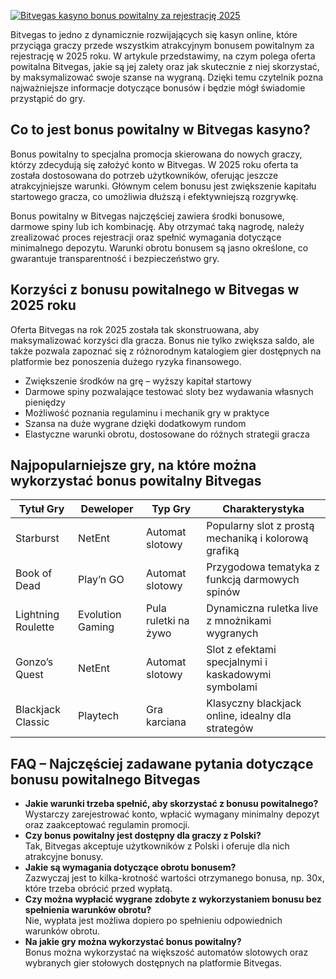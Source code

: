 [![Bitvegas kasyno bonus powitalny za rejestrację 2025](https://123-caf.pages.dev/gitsignup.png)](https://vrmoo.ru/Bt82HjjY)

<p>Bitvegas to jedno z dynamicznie rozwijających się kasyn online, które przyciąga graczy przede wszystkim atrakcyjnym bonusem powitalnym za rejestrację w 2025 roku. W artykule przedstawimy, na czym polega oferta powitalna Bitvegas, jakie są jej zalety oraz jak skutecznie z niej skorzystać, by maksymalizować swoje szanse na wygraną. Dzięki temu czytelnik pozna najważniejsze informacje dotyczące bonusów i będzie mógł świadomie przystąpić do gry.</p>  <h2>Co to jest bonus powitalny w Bitvegas kasyno?</h2> <p>Bonus powitalny to specjalna promocja skierowana do nowych graczy, którzy zdecydują się założyć konto w Bitvegas. W 2025 roku oferta ta została dostosowana do potrzeb użytkowników, oferując jeszcze atrakcyjniejsze warunki. Głównym celem bonusu jest zwiększenie kapitału startowego gracza, co umożliwia dłuższą i efektywniejszą rozgrywkę.</p> <p>Bonus powitalny w Bitvegas najczęściej zawiera środki bonusowe, darmowe spiny lub ich kombinację. Aby otrzymać taką nagrodę, należy zrealizować proces rejestracji oraz spełnić wymagania dotyczące minimalnego depozytu. Warunki obrotu bonusem są jasno określone, co gwarantuje transparentność i bezpieczeństwo gry.</p>  <h2>Korzyści z bonusu powitalnego w Bitvegas w 2025 roku</h2> <p>Oferta Bitvegas na rok 2025 została tak skonstruowana, aby maksymalizować korzyści dla gracza. Bonus nie tylko zwiększa saldo, ale także pozwala zapoznać się z różnorodnym katalogiem gier dostępnych na platformie bez ponoszenia dużego ryzyka finansowego.</p> <ul>   <li>Zwiększenie środków na grę – wyższy kapitał startowy</li>   <li>Darmowe spiny pozwalające testować sloty bez wydawania własnych pieniędzy</li>   <li>Możliwość poznania regulaminu i mechanik gry w praktyce</li>   <li>Szansa na duże wygrane dzięki dodatkowym rundom</li>   <li>Elastyczne warunki obrotu, dostosowane do różnych strategii gracza</li> </ul>  <h2>Najpopularniejsze gry, na które można wykorzystać bonus powitalny Bitvegas</h2> <table>   <thead>     <tr>       <th>Tytuł Gry</th>       <th>Deweloper</th>       <th>Typ Gry</th>       <th>Charakterystyka</th>     </tr>   </thead>   <tbody>     <tr>       <td>Starburst</td>       <td>NetEnt</td>       <td>Automat slotowy</td>       <td>Popularny slot z prostą mechaniką i kolorową grafiką</td>     </tr>     <tr>       <td>Book of Dead</td>       <td>Play’n GO</td>       <td>Automat slotowy</td>       <td>Przygodowa tematyka z funkcją darmowych spinów</td>     </tr>     <tr>       <td>Lightning Roulette</td>       <td>Evolution Gaming</td>       <td>Pula ruletki na żywo</td>       <td>Dynamiczna ruletka live z mnożnikami wygranych</td>     </tr>     <tr>       <td>Gonzo’s Quest</td>       <td>NetEnt</td>       <td>Automat slotowy</td>       <td>Slot z efektami specjalnymi i kaskadowymi symbolami</td>     </tr>     <tr>       <td>Blackjack Classic</td>       <td>Playtech</td>       <td>Gra karciana</td>       <td>Klasyczny blackjack online, idealny dla strategów</td>     </tr>   </tbody> </table>  <h2>FAQ – Najczęściej zadawane pytania dotyczące bonusu powitalnego Bitvegas</h2> <ul>   <li><strong>Jakie warunki trzeba spełnić, aby skorzystać z bonusu powitalnego?</strong><br>Wystarczy zarejestrować konto, wpłacić wymagany minimalny depozyt oraz zaakceptować regulamin promocji.</li>   <li><strong>Czy bonus powitalny jest dostępny dla graczy z Polski?</strong><br>Tak, Bitvegas akceptuje użytkowników z Polski i oferuje dla nich atrakcyjne bonusy.</li>   <li><strong>Jakie są wymagania dotyczące obrotu bonusem?</strong><br>Zazwyczaj jest to kilka-krotność wartości otrzymanego bonusa, np. 30x, które trzeba obrócić przed wypłatą.</li>   <li><strong>Czy można wypłacić wygrane zdobyte z wykorzystaniem bonusu bez spełnienia warunków obrotu?</strong><br>Nie, wypłata jest możliwa dopiero po spełnieniu odpowiednich warunków obrotu.</li>   <li><strong>Na jakie gry można wykorzystać bonus powitalny?</strong><br>Bonus można wykorzystać na większość automatów slotowych oraz wybranych gier stołowych dostępnych na platformie Bitvegas.</li> </ul>
